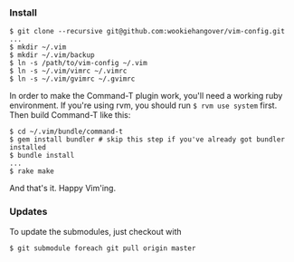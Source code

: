 ### Install

    $ git clone --recursive git@github.com:wookiehangover/vim-config.git
    ...
    $ mkdir ~/.vim
    $ mkdir ~/.vim/backup
    $ ln -s /path/to/vim-config ~/.vim
    $ ln -s ~/.vim/vimrc ~/.vimrc
    $ ln -s ~/.vim/gvimrc ~/.gvimrc

In order to make the Command-T plugin work, you'll need a working ruby
environment. If you're using rvm, you should run `$ rvm use system`
first. Then build Command-T like this:

    $ cd ~/.vim/bundle/command-t
    $ gem install bundler # skip this step if you've already got bundler installed
    $ bundle install
    ...
    $ rake make

And that's it. Happy Vim'ing.

### Updates

To update the submodules, just checkout with

    $ git submodule foreach git pull origin master
